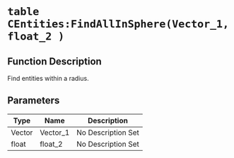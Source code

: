 # `table CEntities:FindAllInSphere(Vector_1, float_2 )`
## Function Description
Find entities within a radius.
## Parameters
Type|Name|Description
--|--|--
Vector|Vector_1|No Description Set
float|float_2|No Description Set
